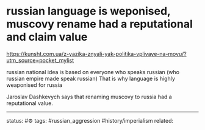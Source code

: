 # russian language is weponised, muscovy rename had a reputational and claim value
https://kunsht.com.ua/z-yazika-znyali-yak-politika-vplivaye-na-movu/?utm_source=pocket_mylist

russian national idea is based on everyone who speaks russian (who russian empire made speak russian)
That is why language is highly weaponised for russia

Jaroslav Dashkevych says that renaming muscovy to russia had a reputational value.


---
status: #⚙️ 
tags: #russian_aggression #history/imperialism 
related: 